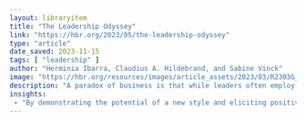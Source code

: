 ```yaml
---
layout: libraryitem
title: "The Leadership Odyssey"
link: "https://hbr.org/2023/05/the-leadership-odyssey"
type: "article"
date_saved: 2023-11-15
tags: [ "leadership" ]
author: "Herminia Ibarra, Claudius A. Hildebrand, and Sabine Vinck"
image: "https://hbr.org/resources/images/article_assets/2023/03/R2303G_NERI-scaled.jpg"
description: "A paradox of business is that while leaders often employ a hands-on, directive style to rise to the top, once they arrive, they’re supposed to empower and enable their teams. Suddenly, they’re expected to demonstrate “people skills.” And many find it challenging to adapt to that reality. To understand how leaders can successfully make this shift, the authors studied 75 CEO successions, involving 235 candidates. They discovered that the transformation is not a single event but unfolds over time and takes many twists and turns. It’s a long journey with three stages: the departure, during which leaders recognize the need to change and leave behind their old ways of working; the voyage, during which they encounter obstacles and trials that teach them important lessons; and the return, when they arrive at a new understanding of what kind of leader they need to be. Completing this odyssey requires humility, self-awareness, and resilience. Several key practices will help executives along the way: understanding the extent of the change required, creating new contexts for learning, enlisting the help of advisers, learning from setbacks, and tapping the power of small wins."
insights:
 - "By demonstrating the potential of a new style and eliciting positive feedback, small wins start to shift the leader’s motivation from necessity (“I need to be a better communicator”) to possibility (“I’m working on communicating better because it will help me accomplish my goal”) and identity (“I’m working on communicating better because that is who I want to be”). These subtle changes help leaders become more self-reflective and persistent—invaluable traits for anybody trying to define and anchor a new self."
---
```


